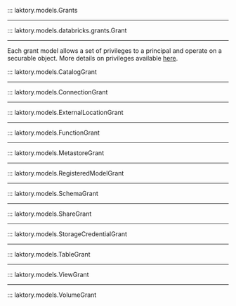 ::: laktory.models.Grants

---

::: laktory.models.databricks.grants.Grant

--- 
Each grant model allows a set of privileges to a principal and operate on a securable object.
More details on privileges available [here](https://docs.databricks.com/en/sql/language-manual/sql-ref-privileges.html#privilege-types).


::: laktory.models.CatalogGrant

---

::: laktory.models.ConnectionGrant

---

::: laktory.models.ExternalLocationGrant

---

::: laktory.models.FunctionGrant

---

::: laktory.models.MetastoreGrant

---

::: laktory.models.RegisteredModelGrant

---

::: laktory.models.SchemaGrant

---

::: laktory.models.ShareGrant

---

::: laktory.models.StorageCredentialGrant

---

::: laktory.models.TableGrant

---

::: laktory.models.ViewGrant

---

::: laktory.models.VolumeGrant
